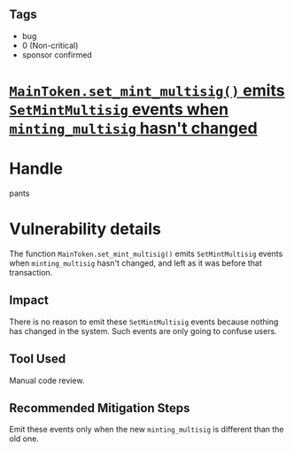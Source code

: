 ## Tags

- bug
- 0 (Non-critical)
- sponsor confirmed

# [`MainToken.set_mint_multisig()` emits `SetMintMultisig` events when `minting_multisig` hasn't changed](https://github.com/code-423n4/2021-11-bootfinance-findings/issues/64) 

# Handle

pants


# Vulnerability details

The function `MainToken.set_mint_multisig()` emits `SetMintMultisig` events when `minting_multisig` hasn't changed, and left as it was before that transaction.

## Impact
There is no reason to emit these `SetMintMultisig` events because nothing has changed in the system. Such events are only going to confuse users.

## Tool Used
Manual code review.

## Recommended Mitigation Steps
Emit these events only when the new `minting_multisig` is different than the old one.


